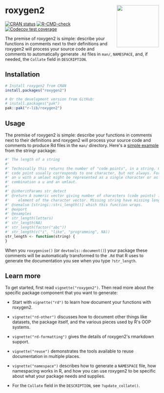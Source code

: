 # roxygen2 <a href="https://roxygen2.r-lib.org"><img src="man/figures/logo.png" align="right" height="138" alt=""/></a>

<!-- badges: start -->
[![CRAN status](https://www.r-pkg.org/badges/version/roxygen2)](https://CRAN.R-project.org/package=roxygen2)
[![R-CMD-check](https://github.com/r-lib/roxygen2/workflows/R-CMD-check/badge.svg)](https://github.com/r-lib/roxygen2/actions)
[![Codecov test coverage](https://codecov.io/gh/r-lib/roxygen2/branch/main/graph/badge.svg)](https://app.codecov.io/gh/r-lib/roxygen2?branch=main)
<!-- badges: end -->

The premise of roxygen2 is simple: describe your functions in comments next to their definitions and roxygen2 will process your source code and comments to automatically generate `.Rd` files in `man/`, `NAMESPACE`, and, if needed, the `Collate` field in `DESCRIPTION`.

## Installation 

```R
# Install roxygen2 from CRAN
install.packages("roxygen2")

# Or the development version from GitHub:
# install.packages("pak")
pak::pak("r-lib/roxygen2")
```

## Usage

The premise of roxygen2 is simple: describe your functions in comments next to their definitions and roxygen2 will process your source code and comments to produce Rd files in the `man/` directory.  Here's a [simple example](https://stringr.tidyverse.org/reference/str_length.html) from the stringr package:

```R
#' The length of a string
#'
#' Technically this returns the number of "code points", in a string. One
#' code point usually corresponds to one character, but not always. For example,
#' an u with a umlaut might be represented as a single character or as the
#' combination a u and an umlaut.
#'
#' @inheritParams str_detect
#' @return A numeric vector giving number of characters (code points) in each
#'    element of the character vector. Missing string have missing length.
#' @seealso [stringi::stri_length()] which this function wraps.
#' @export
#' @examples
#' str_length(letters)
#' str_length(NA)
#' str_length(factor("abc"))
#' str_length(c("i", "like", "programming", NA))
str_length <- function(string) {
}
```

When you `roxygenise()` (or `devtools::document()`) your package these comments will be automatically transformed to the `.Rd` that R uses to generate the documentation you see when you type `?str_length`. 

## Learn more

To get started, first read `vignette("roxygen2")`. Then read more about the specific package component that you want to generate:

* Start with `vignette("rd")` to learn how document your functions with roxygen2.

* `vignette("rd-other")` discusses how to document other things like datasets, the package itself, and the various pieces used by R's OOP systems.

* `vignette("rd-formatting")` gives the details of roxygen2's rmarkdown support.

* `vignette("reuse")` demonstrates the tools available to reuse documentation in multiple places.

* `vignette("namespace")` describes how to generate a `NAMESPACE` file, how namespacing works in R, and how you can use roxygen2 to be specific about what your package needs and supplies.

* For the `Collate` field in the `DESCRIPTION`, see `?update_collate()`.
